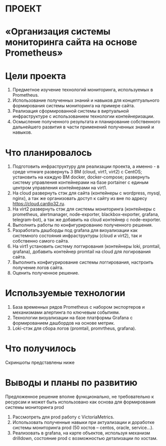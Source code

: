 # ПРОЕКТ
# «Организация системы мониторинга сайта на основе Prometheus»

# Цели проекта

 1. Предметное изучение технологий мониторинга, используемых в Prometheus.
 2. Использование полученных знаний и навыков для концептуального формирования системы мониторинга на примере сайта.
 3. Реализация сформированной системы в виртуальной инфраструктуре с использованием технологии контейнеризации.
 4. Осмысление полученного результата и планирование собственного дальнейшего развития в части применений полученных знаний и навыков.

# Что планировалось

 1. Подготовить инфраструктуру для реализации проекта, а именно - в среде vmware развернуть 3 ВМ (cloud, virt1, virt2) c CentOS; установить на каждую ВМ docker, docker-compose; развернуть систему управления контейнерами на базе portainer с единым центром управления контейнерами на virt1.
 2. На cloud развернуть стэк для сайта (контейнеры с wordpress, mysql, nginx), а так же организовать доступ к сайту из вне по адресу https://cloud.cardio32.ru.
 3. На virt2 развернуть стэк для системы мониторинга (контейнеры с prometheus, alertmanager, node-exporter, blackbox-exporter, grafana, telegram-bot), а так же добавить на cloud контейнер с node-exporter.
 4. Выполнить работы по конфигурированию полученного решения.
 5. Разработать дашборды под grafana для визуализации как системного состояния инфраструктуры (cloud и virt2), так и собственно самого сайта.
 6. На virt1 установить систему логгирования (контейнеры loki, promtail, grafana), добавить контейнер promtail на cloud для логирования сайта.
 7. Выполнить конфигурирование системы логгирования, настроить получение логов сайта.
 8. Оценить полученное решение.

# Используемые технологии

1. База временных рядов Prometheus с набором экспортеров и механизмами алертинга по ключевым событиям.
2. Технологии визуализации на базе платформы Grafana c формированием дашбордов на основе метрик.
3. Loki-стэк для сбора логов (promtail, promrtheus, grafana).

# Что получилось

Скриншоты представлены ниже

# Выводы и планы по развитию

Предложенное решение вполне функционально, не требовательно к ресурсам и может быть использовано как основа для формирования системы мониторинга prod 

1. Рассмотреть для prod работу с VictoriaMetrics.
2. Использовать полученные навыки при актуализации и доработке системы мониторинга prod (50 хостов – centos, oracle, service…).
3. Реализовать в grafana, на карте объектов, используя механизм drilldown, состояние prod с возможностью детализации по хостам.



